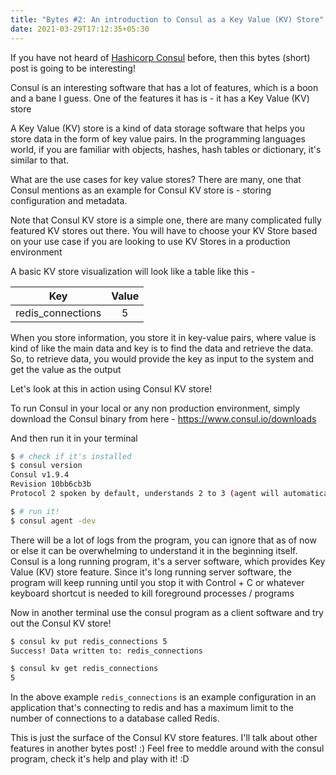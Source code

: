 ```yaml
---
title: "Bytes #2: An introduction to Consul as a Key Value (KV) Store"
date: 2021-03-29T17:12:35+05:30
---
```


If you have not heard of [Hashicorp Consul](https://www.consul.io/) before, then this bytes (short) post is going to be interesting!

Consul is an interesting software that has a lot of features, which is a boon and a bane I guess. One of the features it has is - it has a Key Value (KV) store

A Key Value (KV) store is a kind of data storage software that helps you store data in the form of key value pairs. In the programming languages world, if you are familiar with objects, hashes, hash tables or dictionary, it's similar to that.

What are the use cases for key value stores? There are many, one that Consul mentions as an example for Consul KV store is - storing configuration and metadata.

Note that Consul KV store is a simple one, there are many complicated fully featured KV stores out there. You will have to choose your KV Store based on your use case if you are looking to use KV Stores in a production environment

A basic KV store visualization will look like a table like this -

Key | Value
:---:|:---: 
redis_connections | 5

When you store information, you store it in key-value pairs, where value is kind of like the main data and key is to find the data and retrieve the data. So, to retrieve data, you would provide the key as input to the system and get the value as the output

Let's look at this in action using Consul KV store!

To run Consul in your local or any non production environment, simply download the Consul binary from here - https://www.consul.io/downloads

And then run it in your terminal

```bash
$ # check if it's installed
$ consul version
Consul v1.9.4
Revision 10bb6cb3b
Protocol 2 spoken by default, understands 2 to 3 (agent will automatically use protocol >2 when speaking to compatible agents)

$ # run it!
$ consul agent -dev
```

There will be a lot of logs from the program, you can ignore that as of now or else it can be overwhelming to understand it in the beginning itself. Consul is a long running program, it's a server software, which provides Key Value (KV) store feature. Since it's long running server software, the program will keep running until you stop it with Control + C or whatever keyboard shortcut is needed to kill foreground processes / programs

Now in another terminal use the consul program as a client software and try out the Consul KV store!

```bash
$ consul kv put redis_connections 5
Success! Data written to: redis_connections

$ consul kv get redis_connections 
5
```

In the above example `redis_connections` is an example configuration in an application that's connecting to redis and has a maximum limit to the number of connections to a database called Redis.

This is just the surface of the Consul KV store features. I'll talk about other features in another bytes post! :) Feel free to meddle around with the consul program, check it's help and play with it! :D
